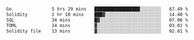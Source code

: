 <!--START_SECTION:waka-->

```txt
Go               5 hrs 29 mins   █████████████████░░░░░░░░   67.49 %
Solidity         1 hr 10 mins    ███▓░░░░░░░░░░░░░░░░░░░░░   14.40 %
SQL              34 mins         █▓░░░░░░░░░░░░░░░░░░░░░░░   07.06 %
TOML             14 mins         ▓░░░░░░░░░░░░░░░░░░░░░░░░   03.01 %
Solidity file    13 mins         ▓░░░░░░░░░░░░░░░░░░░░░░░░   02.81 %
```

<!--END_SECTION:waka-->
